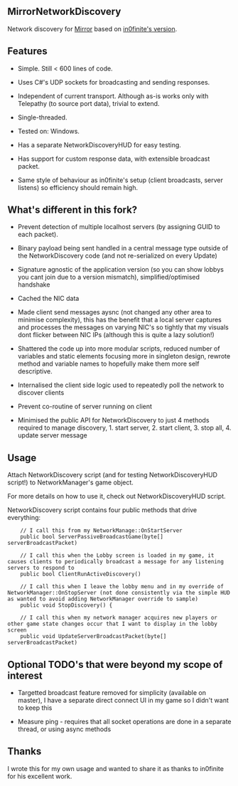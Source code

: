 
## MirrorNetworkDiscovery

Network discovery for [Mirror](https://github.com/vis2k/Mirror) based on [in0finite's version](https://github.com/in0finite/MirrorNetworkDiscovery).

## Features

- Simple. Still < 600 lines of code.

- Uses C#'s UDP sockets for broadcasting and sending responses.

- Independent of current transport. Although as-is works only with Telepathy (to source port data), trivial to extend.

- Single-threaded.

- Tested on: Windows.

- Has a separate NetworkDiscoveryHUD for easy testing.

- Has support for custom response data, with extensible broadcast packet.

- Same style of behaviour as in0finite's setup (client broadcasts, server listens) so efficiency should remain high.

## What's different in this fork?

- Prevent detection of multiple localhost servers (by assigning GUID to each packet).

- Binary payload being sent handled in a central message type outside of the NetworkDiscovery code (and not re-serialized on every Update)

- Signature agnostic of the application version (so you can show lobbys you cant join due to a version mismatch), simplified/optimised handshake

- Cached the NIC data

- Made client send messages aysnc (not changed any other area to minimise complexity), this has the benefit that a local server captures and processes the messages on varying NIC's so tightly that my visuals dont flicker between NIC IPs (although this is quite a lazy solution!)

- Shattered the code up into more modular scripts, reduced number of variables and static elements focusing more in singleton design, rewrote method and variable names to hopefully make them more self descriptive.

- Internalised the client side logic used to repeatedly poll the network to discover clients

- Prevent co-routine of server running on client

- Minimised the public API for NetworkDiscovery to just 4 methods required to manage discovery, 1. start server, 2. start client, 3. stop all, 4. update server message

## Usage

Attach NetworkDiscovery script (and for testing NetworkDiscoveryHUD script!) to NetworkManager's game object.

For more details on how to use it, check out NetworkDiscoveryHUD script.

NetworkDiscovery script contains four public methods that drive everything:
        
	    // I call this from my NetworkManage::OnStartServer
        public bool ServerPassiveBroadcastGame(byte[] serverBroadcastPacket)
		
	    // I call this when the Lobby screen is loaded in my game, it causes clients to periodically broadcast a message for any listening servers to respond to
        public bool ClientRunActiveDiscovery()
		
	    // I call this when I leave the lobby menu and in my override of NetworkManager::OnStopServer (not done consistently via the simple HUD as wanted to avoid adding NetworkManager override to sample)
        public void StopDiscovery() {

		// I call this when my network manager acquires new players or other game state changes occur that I want to display in the lobby screen
        public void UpdateServerBroadcastPacket(byte[] serverBroadcastPacket)

## Optional TODO's that were beyond my scope of interest

- Targetted broadcast feature removed for simplicity (available on master), I have a separate direct connect UI in my game so I didn't want to keep this

- Measure ping - requires that all socket operations are done in a separate thread, or using async methods

## Thanks

I wrote this for my own usage and wanted to share it as thanks to in0finite for his excellent work.
